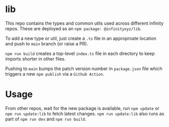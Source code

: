 # lib

This repo contains the types and common utils used across different infinity repos. These are deployed as an `npm package: @infinityxyz/lib`.

To add a new type or util, just create a `.ts` file in an approproate location and push to `main` branch (or raise a PR).

`npm run build` creates a top-level `index.ts` file in each directory to keep imports shorter in other files.

Pushing to `main` bumps the patch version number in `package.json` file which triggers a new `npm publish` via a `Github Action`.

# Usage

From other repos, wait for the new package is available, run `npm update` or `npm run update:lib` to fetch latest changes. `npm run update:lib` also runs as part of `npm run dev` and `npm run build`.
